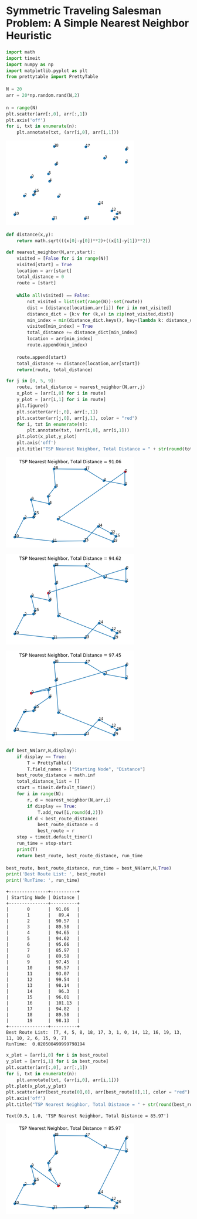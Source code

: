 # Symmetric Traveling Salesman Problem: A Simple Nearest Neighbor Heuristic


```python
import math
import timeit
import numpy as np
import matplotlib.pyplot as plt
from prettytable import PrettyTable

N = 20
arr = 20*np.random.rand(N,2)

n = range(N)
plt.scatter(arr[:,0], arr[:,1])
plt.axis('off')
for i, txt in enumerate(n):
    plt.annotate(txt, (arr[i,0], arr[i,1]))

```


![png](output_1_0.png)



```python
def distance(x,y):
    return math.sqrt(((x[0]-y[0])**2)+((x[1]-y[1])**2))
```


```python
def nearest_neighbor(N,arr,start):
    visited = [False for i in range(N)]
    visited[start] = True
    location = arr[start]
    total_distance = 0
    route = [start]
    
    while all(visited) == False:
        not_visited = list(set(range(N))-set(route))
        dist = [distance(location,arr[i]) for i in not_visited]
        distance_dict = {k:v for (k,v) in zip(not_visited,dist)}
        min_index = min(distance_dict.keys(), key=(lambda k: distance_dict[k]))
        visited[min_index] = True
        total_distance += distance_dict[min_index]
        location = arr[min_index]
        route.append(min_index)
        
    route.append(start)
    total_distance += distance(location,arr[start])
    return(route, total_distance)

```


```python
for j in [0, 5, 9]:
    route, total_distance = nearest_neighbor(N,arr,j)
    x_plot = [arr[i,0] for i in route]
    y_plot = [arr[i,1] for i in route]
    plt.figure()
    plt.scatter(arr[:,0], arr[:,1])
    plt.scatter(arr[j,0], arr[j,1], color = "red")
    for i, txt in enumerate(n):
        plt.annotate(txt, (arr[i,0], arr[i,1]))
    plt.plot(x_plot,y_plot)
    plt.axis('off')
    plt.title("TSP Nearest Neighbor, Total Distance = " + str(round(total_distance,2)))
```


![png](output_4_0.png)



![png](output_4_1.png)



![png](output_4_2.png)



```python
def best_NN(arr,N,display):
    if display == True:
        T = PrettyTable()
        T.field_names = ["Starting Node", "Distance"]
    best_route_distance = math.inf
    total_distance_list = []
    start = timeit.default_timer()
    for i in range(N):
        r, d = nearest_neighbor(N,arr,i)
        if display == True:
            T.add_row([i,round(d,2)])
        if d < best_route_distance:
            best_route_distance = d
            best_route = r
    stop = timeit.default_timer()
    run_time = stop-start
    print(T)
    return best_route, best_route_distance, run_time

best_route, best_route_distance, run_time = best_NN(arr,N,True)
print('Best Route List: ', best_route)
print('RunTime: ', run_time)
```

    +---------------+----------+
    | Starting Node | Distance |
    +---------------+----------+
    |       0       |  91.06   |
    |       1       |   89.4   |
    |       2       |  90.57   |
    |       3       |  89.58   |
    |       4       |  94.65   |
    |       5       |  94.62   |
    |       6       |  95.66   |
    |       7       |  85.97   |
    |       8       |  89.58   |
    |       9       |  97.45   |
    |       10      |  90.57   |
    |       11      |  93.07   |
    |       12      |  99.54   |
    |       13      |  98.14   |
    |       14      |   96.3   |
    |       15      |  96.01   |
    |       16      |  101.13  |
    |       17      |  94.82   |
    |       18      |  89.58   |
    |       19      |  98.13   |
    +---------------+----------+
    Best Route List:  [7, 4, 5, 8, 18, 17, 3, 1, 0, 14, 12, 16, 19, 13, 11, 10, 2, 6, 15, 9, 7]
    RunTime:  0.020500499999798194
    


```python
x_plot = [arr[i,0] for i in best_route]
y_plot = [arr[i,1] for i in best_route]
plt.scatter(arr[:,0], arr[:,1])
for i, txt in enumerate(n):
    plt.annotate(txt, (arr[i,0], arr[i,1]))
plt.plot(x_plot,y_plot)
plt.scatter(arr[best_route[0],0], arr[best_route[0],1], color = "red")
plt.axis('off')
plt.title("TSP Nearest Neighbor, Total Distance = " + str(round(best_route_distance,2)))
```




    Text(0.5, 1.0, 'TSP Nearest Neighbor, Total Distance = 85.97')




![png](output_6_1.png)



